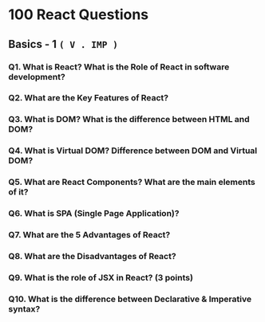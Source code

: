 # 100 React Questions

## Basics - 1 `( V . IMP )`

### Q1. What is React? What is the Role of React in software development?



### Q2. What are the Key Features of React?

### Q3. What is DOM? What is the difference between HTML and DOM?

### Q4. What is Virtual DOM? Difference between DOM and Virtual DOM?

### Q5. What are React Components? What are the main elements of it?

### Q6. What is SPA (Single Page Application)?

### Q7. What are the 5 Advantages of React?

### Q8. What are the Disadvantages of React?

### Q9. What is the role of JSX in React? (3 points)

### Q10. What is the difference between Declarative & Imperative syntax?